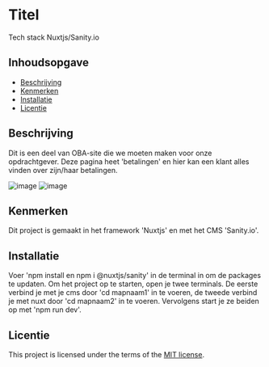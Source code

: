 # Titel
<!-- Geef je project een titel en schrijf in één zin wat het is -->
Tech stack Nuxtjs/Sanity.io

## Inhoudsopgave

  * [Beschrijving](#beschrijving)
  * [Kenmerken](#kenmerken)
  * [Installatie](#installatie)
  * [Licentie](#licentie)

## Beschrijving
<!-- In de Beschrijving staat hoe je project er uit ziet, hoe het werkt en wat je er mee kan. -->
Dit is een deel van OBA-site die we moeten maken voor onze opdrachtgever. Deze pagina heet 'betalingen' en hier kan een klant alles vinden over zijn/haar betalingen.
<!-- Voeg een mooie poster visual toe 📸 -->
![image](https://github.com/IvarSchuyt/choices-choices-the-tech-stack/assets/112855849/4cd356e1-6fe5-4633-9984-34c775003aae)
![image](https://github.com/IvarSchuyt/choices-choices-the-tech-stack/assets/112855849/08848601-8e22-4c05-a4af-8beb1576792a)
<!-- Voeg een link toe naar Github Pages 🌐-->

## Kenmerken
<!-- Bij Kenmerken staat welke technieken zijn gebruikt en hoe. Wat is de HTML structuur? Wat zijn de belangrijkste dingen in CSS? Wat is er met Javascript gedaan en hoe? Misschien heb je een framwork of library gebruikt? -->
Dit project is gemaakt in het framework 'Nuxtjs' en met het CMS 'Sanity.io'.

## Installatie
Voer 'npm install en npm i @nuxtjs/sanity' in de terminal in om de packages te updaten. Om het project op te starten, open je twee terminals. De eerste verbind je met je cms door 'cd mapnaam1' in te voeren, de tweede verbind je met nuxt door 'cd mapnaam2' in te voeren. Vervolgens start je ze beiden op met 'npm run dev'.

## Licentie

This project is licensed under the terms of the [MIT license](./LICENSE).

